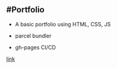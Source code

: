#Portfolio
---

- A basic portfolio using HTML, CSS, JS

- parcel bundler

- gh-pages CI/CD

[link](https://ashishshaji.me)
